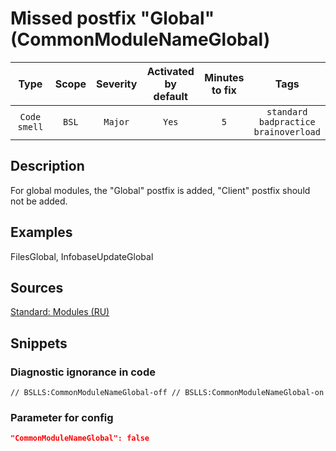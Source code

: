 # Missed postfix "Global" (CommonModuleNameGlobal)

Type | Scope | Severity | Activated<br>by default | Minutes<br>to fix | Tags
:-: | :-: | :-: | :-: | :-: | :-:
`Code smell` | `BSL` | `Major` | `Yes` | `5` | `standard`<br>`badpractice`<br>`brainoverload`

<!-- Блоки выше заполняются автоматически, не трогать -->

## Description

<!-- Описание диагностики заполняется вручную. Необходимо понятным языком описать смысл и схему работу -->

For global modules, the "Global" postfix is added, "Client" postfix should not be added.

## Examples

<!-- В данном разделе приводятся примеры, на которые диагностика срабатывает, а также можно привести пример, как можно исправить ситуацию -->

FilesGlobal, InfobaseUpdateGlobal

## Sources

<!-- Необходимо указывать ссылки на все источники, из которых почерпнута информация для создания диагностики -->

[Standard: Modules (RU)](https://its.1c.ru/db/v8std#content:469:hdoc:2.2)

## Snippets

<!-- Блоки ниже заполняются автоматически, не трогать -->

### Diagnostic ignorance in code

```bsl
// BSLLS:CommonModuleNameGlobal-off // BSLLS:CommonModuleNameGlobal-on
```

### Parameter for config

```json
"CommonModuleNameGlobal": false
```
